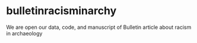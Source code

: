 # bulletinracisminarchy
We are open our data, code, and manuscript of Bulletin article about racism in archaeology
